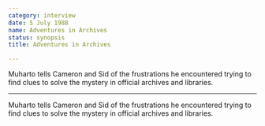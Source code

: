 ```yaml
---
category: interview
date: 5 July 1988
name: Adventures in Archives
status: synopsis
title: Adventures in Archives

---
```

Muharto tells Cameron and Sid of the frustrations he encountered trying to find clues to solve the mystery in official archives and libraries.

------

Muharto tells Cameron and Sid of the frustrations he encountered trying
to find clues to solve the mystery in official archives and libraries.


